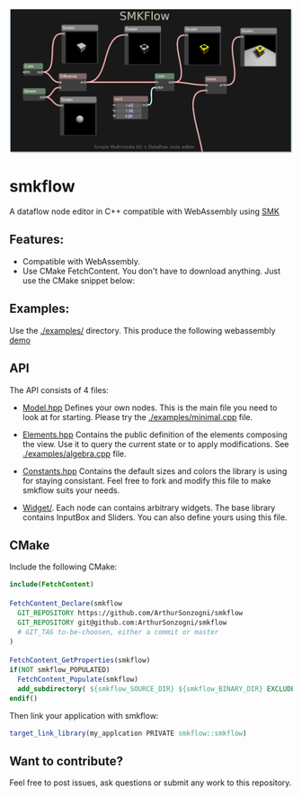[smk]: https://github.com/ArthurSonzogni/smk
[smkflow]: https://github.com/ArthurSonzogni/smkflow
[logo]: ./logo.png

![logo][logo]

smkflow
=======

A dataflow node editor in C++ compatible with WebAssembly using [SMK][smk]

Features:
--------
- Compatible with WebAssembly.
- Use CMake FetchContent. You don't have to download anything. Just use the
  CMake snippet below:

Examples:
---------

Use the [./examples/](./examples/) directory. This produce the following
webassembly [demo](http://arthursonzogni.github.io/smkflow/examples/index.html)

API
---
The API consists of 4 files:

- [Model.hpp](./include/smkflow/Model.hpp) Defines your own nodes. This is the
main file you need to look at for starting. Please try the
[./examples/minimal.cpp](./examples/minimal.cpp) file.

- [Elements.hpp](./include/smkflow/Elements.hpp) Contains the public definition of the
elements composing the view. Use it to query the current state or to apply
modifications. See [./examples/algebra.cpp](./examples/algebra.cpp) file.

- [Constants.hpp](./include/smkflow/Constants.hpp) Contains the default sizes and
colors the library is using for staying consistant. Feel free to fork and modify
this file to make smkflow suits your needs.

- [Widget/](./include/smkflow/widget). Each node can contains arbitrary
widgets. The base library contains InputBox and Sliders. You can also define
yours using this file.


CMake
-----
Include the following CMake:
~~~cmake
include(FetchContent)

FetchContent_Declare(smkflow
  GIT_REPOSITORY https://github.com/ArthurSonzogni/smkflow
  GIT_REPOSITORY git@github.com:ArthurSonzogni/smkflow
  # GIT_TAG to-be-choosen, either a commit or master
)

FetchContent_GetProperties(smkflow)
if(NOT smkflow_POPULATED)
  FetchContent_Populate(smkflow)
  add_subdirectory( ${smkflow_SOURCE_DIR} ${smkflow_BINARY_DIR} EXCLUDE_FROM_ALL)
endif()
~~~

Then link your application with smkflow:
~~~cmake
target_link_library(my_applcation PRIVATE smkflow::smkflow)
~~~

Want to contribute?
-------------------
Feel free to post issues, ask questions or submit any work to this repository.

